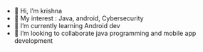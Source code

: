 - 👋 Hi, I’m krishna
- 👀 My interest : Java, android, Cybersecurity 
- 🌱 I’m currently learning Android dev
- 💞️ I’m looking to collaborate java programming and mobile app development

<!---
kris-31/kris-31 is a ✨ special ✨ repository because its `README.md` (this file) appears on your GitHub profile.
You can click the Preview link to take a look at your changes.
--->
